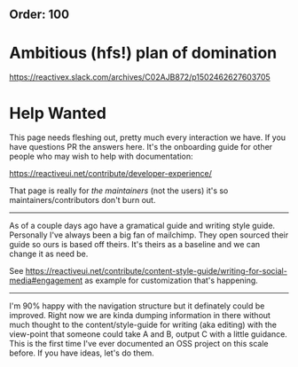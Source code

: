 Order: 100
---

# Ambitious (hfs!) plan of domination

https://reactivex.slack.com/archives/C02AJB872/p1502462627603705

# Help Wanted

This page needs fleshing out, pretty much every interaction we have. If you have questions PR the answers here. It's the onboarding guide for other people who may wish to help with documentation:

https://reactiveui.net/contribute/developer-experience/

That page is really for _the maintainers_ (not the users) it's so maintainers/contributors don't burn out.


<hr/>

As of a couple days ago have a gramatical guide and writing style guide. Personally I've always been a big fan of mailchimp. They open sourced their guide so ours is based off theirs. It's theirs as a baseline and we can change it as need be.

See https://reactiveui.net/contribute/content-style-guide/writing-for-social-media#engagement as example for customization that's happening.


<hr/>

I'm 90% happy with the navigation structure but it definately could be improved. Right now we are kinda dumping information in there without much thought to the content/style-guide for writing (aka editing) with the view-point that someone could take A and B, output C with a little guidance. This is the first time I've ever documented an OSS project on this scale before. If you have ideas, let's do them.
